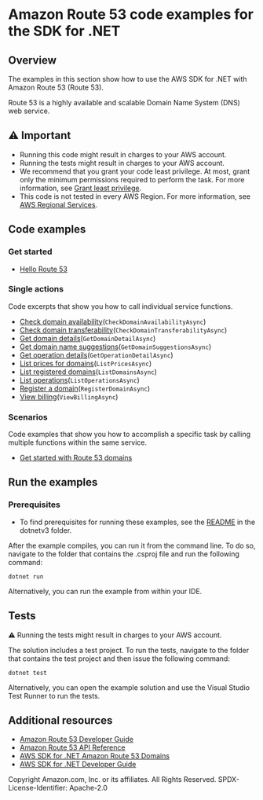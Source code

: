 # Amazon Route 53 code examples for the SDK for .NET

## Overview
The examples in this section show how to use the AWS SDK for .NET with Amazon Route 53 (Route 53).

Route 53 is a highly available and scalable Domain Name System (DNS) web service.

## ⚠️ Important

* Running this code might result in charges to your AWS account.
* Running the tests might result in charges to your AWS account.
* We recommend that you grant your code least privilege. At most, grant only the minimum permissions required to perform the task. For more information, see [Grant least privilege](https://docs.aws.amazon.com/IAM/latest/UserGuide/best-practices.html#grant-least-privilege).
* This code is not tested in every AWS Region. For more information, see [AWS Regional Services](https://aws.amazon.com/about-aws/global-infrastructure/regional-product-services).

## Code examples

### Get started

* [Hello Route 53](Actions/HelloRoute53.cs)

### Single actions

Code excerpts that show you how to call individual service functions.

* [Check domain availability](Actions/Route53Wrapper.cs)(`CheckDomainAvailabilityAsync`)
* [Check domain transferability](Actions/Route53Wrapper.cs)(`CheckDomainTransferabilityAsync`)
* [Get domain details](Actions/Route53Wrapper.cs)(`GetDomainDetailAsync`)
* [Get domain name suggestions](Actions/Route53Wrapper.cs)(`GetDomainSuggestionsAsync`)
* [Get operation details](Actions/Route53Wrapper.cs)(`GetOperationDetailAsync`)
* [List prices for domains](Actions/Route53Wrapper.cs)(`ListPricesAsync`)
* [List registered domains](Actions/Route53Wrapper.cs)(`ListDomainsAsync`)
* [List operations](Actions/Route53Wrapper.cs)(`ListOperationsAsync`)
* [Register a domain](Actions/Route53Wrapper.cs)(`RegisterDomainAsync`)
* [View billing](Actions/Route53Wrapper.cs)(`ViewBillingAsync`)

### Scenarios

Code examples that show you how to accomplish a specific task by calling
multiple functions within the same service.

* [Get started with Route 53 domains](Scenarios/Route53DomainScenario.cs)

## Run the examples

### Prerequisites

* To find prerequisites for running these examples, see the
[README](../README.md#Prerequisites) in the dotnetv3 folder.

After the example compiles, you can run it from the command line. To do so,
navigate to the folder that contains the .csproj file and run the following
command:

```
dotnet run
```

Alternatively, you can run the example from within your IDE.

## Tests

⚠️ Running the tests might result in charges to your AWS account.

The solution includes a test project. To run the tests, navigate to the folder that contains the test project and then issue the following command:

```
dotnet test
```

Alternatively, you can open the example solution and use the Visual Studio Test Runner to run the tests.

## Additional resources
* [Amazon Route 53 Developer Guide](https://docs.aws.amazon.com/Route53/latest/DeveloperGuide/index.html)
* [Amazon Route 53 API Reference](https://docs.aws.amazon.com/Route53/latest/APIReference/index.html)
* [AWS SDK for .NET Amazon Route 53 Domains](https://docs.aws.amazon.com/sdkfornet/v3/apidocs/items/Route53Domains/NRoute53Domains.html)
* [AWS SDK for .NET Developer Guide](https://docs.aws.amazon.com/sdk-for-net/v3/developer-guide/welcome.html)

Copyright Amazon.com, Inc. or its affiliates. All Rights Reserved. SPDX-License-Identifier: Apache-2.0

